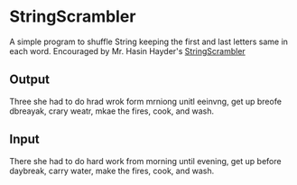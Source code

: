 # StringScrambler
A simple program to shuffle String keeping the first and last letters same in each word. Encouraged by Mr. Hasin Hayder's [StringScrambler](https://github.com/hasinhayder/StringScrambler)

## Output
Three she had to do hrad wrok form mrniong unitl eeinvng, get up breofe dbreayak, crary weatr, mkae the fires, cook, and wash. 

## Input
There she had to do hard work from morning until evening, get up before daybreak, carry water, make the fires, cook, and wash.
